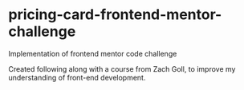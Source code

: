 # pricing-card-frontend-mentor-challenge
Implementation of frontend mentor code challenge

Created following along with a course from Zach Goll, to improve my understanding of front-end development.
